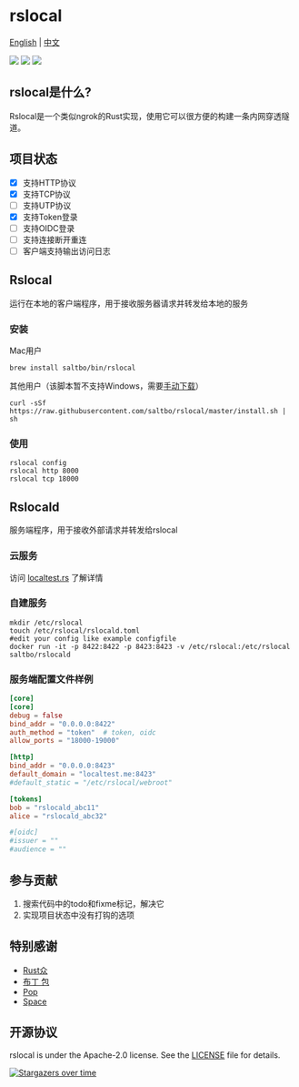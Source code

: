 # rslocal

[English](README.md) | [中文](README_zh.md)

[![](https://github.com/saltbo/rslocal/workflows/build/badge.svg)](https://github.com/saltbo/rslocal/actions?query=workflow%3Abuild)
[![](https://img.shields.io/github/v/release/saltbo/rslocal.svg)](https://github.com/saltbo/rslocal/releases)
[![](https://img.shields.io/github/license/saltbo/rslocal.svg)](https://github.com/saltbo/rslocal/blob/master/LICENSE)

## rslocal是什么?

Rslocal是一个类似ngrok的Rust实现，使用它可以很方便的构建一条内网穿透隧道。

## 项目状态

- [x] 支持HTTP协议
- [x] 支持TCP协议
- [ ] 支持UTP协议
- [x] 支持Token登录
- [ ] 支持OIDC登录
- [ ] 支持连接断开重连
- [ ] 客户端支持输出访问日志

## Rslocal

运行在本地的客户端程序，用于接收服务器请求并转发给本地的服务

### 安装

Mac用户

```shell
brew install saltbo/bin/rslocal
```

其他用户（该脚本暂不支持Windows，需要[手动下载](https://github.com/saltbo/rslocal/releases)）

```shell
curl -sSf https://raw.githubusercontent.com/saltbo/rslocal/master/install.sh | sh
```

### 使用

```shell
rslocal config
rslocal http 8000
rslocal tcp 18000
```

## Rslocald

服务端程序，用于接收外部请求并转发给rslocal

### 云服务

访问 [localtest.rs](https://localtest.rs) 了解详情

### 自建服务

```shell
mkdir /etc/rslocal
touch /etc/rslocal/rslocald.toml
#edit your config like example configfile
docker run -it -p 8422:8422 -p 8423:8423 -v /etc/rslocal:/etc/rslocal saltbo/rslocald
```

### 服务端配置文件样例

```toml
[core]
[core]
debug = false
bind_addr = "0.0.0.0:8422"
auth_method = "token"  # token, oidc
allow_ports = "18000-19000"

[http]
bind_addr = "0.0.0.0:8423"
default_domain = "localtest.me:8423"
#default_static = "/etc/rslocal/webroot"

[tokens]
bob = "rslocald_abc11"
alice = "rslocald_abc32"

#[oidc]
#issuer = ""
#audience = ""
```

## 参与贡献

1. 搜索代码中的todo和fixme标记，解决它
2. 实现项目状态中没有打钩的选项

## 特别感谢

- [Rust众](https://t.me/rust_zh)
- [布丁 包](https://github.com/bdbai)
- [Pop](https://github.com/George-Miao)
- [Space](https://github.com/spacemeowx2)

## 开源协议

rslocal is under the Apache-2.0 license. See the [LICENSE](/LICENSE) file for details.

[![Stargazers over time](https://starchart.cc/saltbo/rslocal.svg)](https://starchart.cc/saltbo/rslocal)
